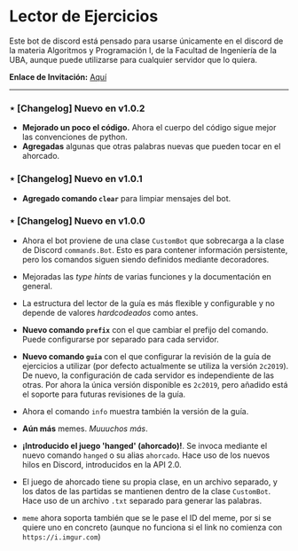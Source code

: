 # Lector de Ejercicios

Este bot de discord está pensado para usarse únicamente en el discord de la materia Algoritmos y Programación I,
de la Facultad de Ingeniería de la UBA, aunque puede utilizarse para cualquier servidor que lo quiera.

**Enlace de Invitación:** [Aquí](https://discord.com/api/oauth2/authorize?client_id=889312376036425810&permissions=292057984064&scope=bot)

<hr/>

### ⋆ [Changelog] Nuevo en v1.0.2

* **Mejorado un poco el código.** Ahora el cuerpo del código sigue mejor las convenciones de python.
* **Agregadas** algunas que otras palabras nuevas que pueden tocar en el ahorcado.
### ⋆ [Changelog] Nuevo en v1.0.1

* **Agregado comando `clear`** para limpiar mensajes del bot.

### ⋆ [Changelog] Nuevo en v1.0.0

* Ahora el bot proviene de una clase `CustomBot` que sobrecarga a la clase de Discord `commands.Bot`. Esto es para contener información persistente, pero los
  comandos siguen siendo definidos mediante decoradores.

* Mejoradas las *type hints* de varias funciones y la documentación en general.

* La estructura del lector de la guía es más flexible y configurable y no depende de valores *hardcodeados* como antes.

* **Nuevo comando `prefix`** con el que cambiar el prefijo del comando. Puede configurarse por separado para cada servidor.

* **Nuevo comando `guia`** con el que configurar la revisión de la guía de ejercicios a utilizar (por defecto actualmente se utiliza la versión `2c2019`).
  De nuevo, la configuración de cada servidor es independiente de las otras. Por ahora la única versión disponible es `2c2019`, pero añadido está el soporte para
  futuras revisiones de la guía.

* Ahora el comando `info` muestra también la versión de la guía.

* **Aún más** memes. *Muuuchos más*.

* **¡Introducido el juego 'hanged' (ahorcado)!**. Se invoca mediante el nuevo comando `hanged` o su alias `ahorcado`. Hace uso de los nuevos hilos en Discord, 
  introducidos en la API 2.0.

* El juego de ahorcado tiene su propia clase, en un archivo separado, y los datos de las partidas se mantienen dentro de la clase `CustomBot`. Hace uso de un
  archivo `.txt` separado para generar las palabras.

* `meme` ahora soporta también que se le pase el ID del meme, por si se quiere uno en concreto (aunque no funciona si el link no comienza con `https://i.imgur.com`)